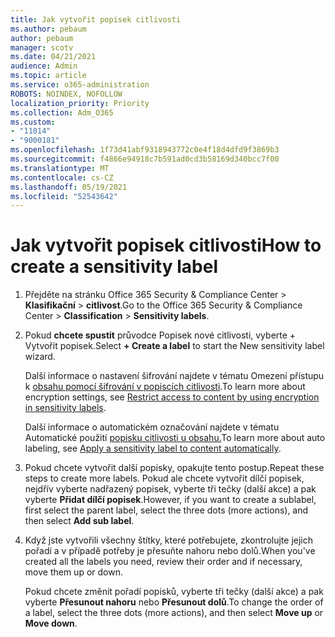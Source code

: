 ```yaml
---
title: Jak vytvořit popisek citlivosti
ms.author: pebaum
author: pebaum
manager: scotv
ms.date: 04/21/2021
audience: Admin
ms.topic: article
ms.service: o365-administration
ROBOTS: NOINDEX, NOFOLLOW
localization_priority: Priority
ms.collection: Adm_O365
ms.custom:
- "11014"
- "9000181"
ms.openlocfilehash: 1f73d41abf9318943772c0e4f18d4dfd9f3869b3
ms.sourcegitcommit: f4866e94918c7b591ad0cd3b58169d340bcc7f00
ms.translationtype: MT
ms.contentlocale: cs-CZ
ms.lasthandoff: 05/19/2021
ms.locfileid: "52543642"
---
```

# <a name="how-to-create-a-sensitivity-label"></a><span data-ttu-id="8cd54-102">Jak vytvořit popisek citlivosti</span><span class="sxs-lookup"><span data-stu-id="8cd54-102">How to create a sensitivity label</span></span>

1. <span data-ttu-id="8cd54-103">Přejděte na stránku Office 365 Security & Compliance Center > **Klasifikační**  >  **citlivost**.</span><span class="sxs-lookup"><span data-stu-id="8cd54-103">Go to the Office 365 Security & Compliance Center > **Classification** > **Sensitivity labels**.</span></span>

1. <span data-ttu-id="8cd54-104">Pokud **chcete spustit** průvodce Popisek nové citlivosti, vyberte + Vytvořit popisek.</span><span class="sxs-lookup"><span data-stu-id="8cd54-104">Select **+ Create a label** to start the New sensitivity label wizard.</span></span>

    <span data-ttu-id="8cd54-105">Další informace o nastavení šifrování najdete v tématu Omezení přístupu k [obsahu pomocí šifrování v popiscích citlivosti](https://go.microsoft.com/fwlink/?linkid=2106331).</span><span class="sxs-lookup"><span data-stu-id="8cd54-105">To learn more about encryption settings, see [Restrict access to content by using encryption in sensitivity labels](https://go.microsoft.com/fwlink/?linkid=2106331).</span></span>

    <span data-ttu-id="8cd54-106">Další informace o automatickém označování najdete v tématu Automatické použití [popisku citlivosti u obsahu.](https://go.microsoft.com/fwlink/?linkid=2105837)</span><span class="sxs-lookup"><span data-stu-id="8cd54-106">To learn more about auto labeling, see [Apply a sensitivity label to content automatically](https://go.microsoft.com/fwlink/?linkid=2105837).</span></span>

1. <span data-ttu-id="8cd54-107">Pokud chcete vytvořit další popisky, opakujte tento postup.</span><span class="sxs-lookup"><span data-stu-id="8cd54-107">Repeat these steps to create more labels.</span></span> <span data-ttu-id="8cd54-108">Pokud ale chcete vytvořit dílčí popisek, nejdřív vyberte nadřazený popisek, vyberte tři tečky (další akce) a pak vyberte **Přidat dílčí popisek**.</span><span class="sxs-lookup"><span data-stu-id="8cd54-108">However, if you want to create a sublabel, first select the parent label, select the three dots (more actions), and then select **Add sub label**.</span></span>

1. <span data-ttu-id="8cd54-109">Když jste vytvořili všechny štítky, které potřebujete, zkontrolujte jejich pořadí a v případě potřeby je přesuňte nahoru nebo dolů.</span><span class="sxs-lookup"><span data-stu-id="8cd54-109">When you've created all the labels you need, review their order and if necessary, move them up or down.</span></span> 
    
    <span data-ttu-id="8cd54-110">Pokud chcete změnit pořadí popisků, vyberte tři tečky (další akce) a pak vyberte **Přesunout nahoru** nebo **Přesunout dolů**.</span><span class="sxs-lookup"><span data-stu-id="8cd54-110">To change the order of a label, select the three dots (more actions), and then select **Move up** or **Move down**.</span></span>
